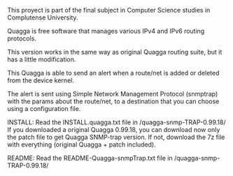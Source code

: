 This proyect is part of the final subject in Computer Science studies in Complutense University.

Quagga is free software that manages various IPv4 and IPv6 routing protocols.

This version works in the same way as original Quagga routing suite, but it has a little modification.

This Quagga is able to send an alert when a route/net is added or deleted from the device kernel.

The alert is sent using Simple Network Management Protocol (snmptrap) with the params about the route/net, to a destination that you can choose using a configuration file.

INSTALL:
Read the INSTALL.quagga.txt file in /quagga-snmp-TRAP-0.99.18/
If you downloaded a original Quagga 0.99.18, you can download now only the patch file to get Quagga SNMP-trap version.
If not, download the 7z file with everything (original Quagga + patch included).

README:
Read the README-Quagga-snmpTrap.txt file in /quagga-snmp-TRAP-0.99.18/
